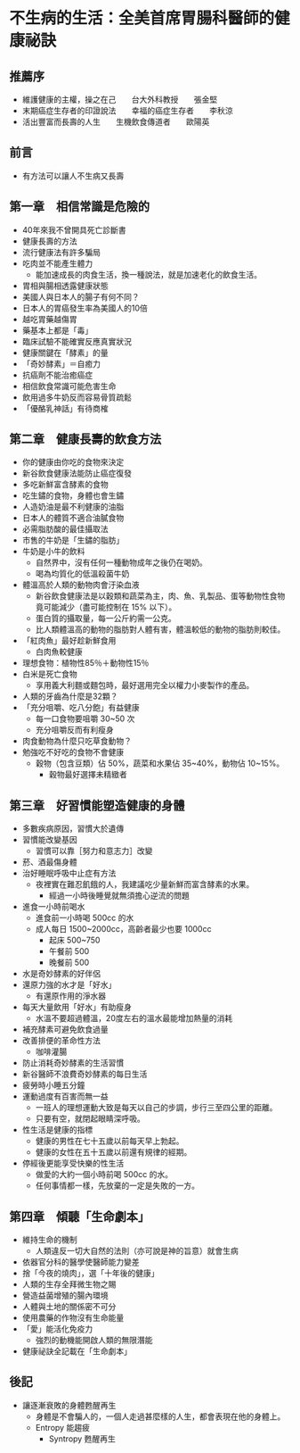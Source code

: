 # 不生病的生活：全美首席胃腸科醫師的健康祕訣

## 推薦序
- 維護健康的主權，操之在己　　台大外科教授　　張金堅
- 末期癌症生存者的印證說法　　幸福的癌症生存者　　李秋涼
- 活出豐富而長壽的人生　　生機飲食傳道者　　歐陽英

## 前言
- 有方法可以讓人不生病又長壽

## 第一章　相信常識是危險的
- 40年來我不曾開具死亡診斷書
- 健康長壽的方法
- 流行健康法有許多騙局
- 吃肉並不能產生體力
    - 能加速成長的肉食生活，換一種說法，就是加速老化的飲食生活。
- 胃相與腸相透露健康狀態
- 美國人與日本人的腸子有何不同？
- 日本人的胃癌發生率為美國人的10倍
- 越吃胃藥越傷胃
- 藥基本上都是「毒」
- 臨床試驗不能確實反應真實狀況
- 健康關鍵在「酵素」的量
- 「奇妙酵素」＝自癒力
- 抗癌劑不能治癒癌症
- 相信飲食常識可能危害生命
- 飲用過多牛奶反而容易骨質疏鬆
- 「優酪乳神話」有待商榷

## 第二章　健康長壽的飲食方法
- 你的健康由你吃的食物來決定
- 新谷飲食健康法能防止癌症復發
- 多吃新鮮富含酵素的食物
- 吃生鏽的食物，身體也會生鏽
- 人造奶油是最不利健康的油脂
- 日本人的體質不適合油膩食物
- 必需脂肪酸的最佳攝取法
- 市售的牛奶是「生鏽的脂肪」
- 牛奶是小牛的飲料
    - 自然界中，沒有任何一種動物成年之後仍在喝奶。
    - 喝為均質化的低溫殺菌牛奶
- 體溫高於人類的動物肉會汙染血液
    - 新谷飲食健康法是以穀類和蔬菜為主，肉、魚、乳製品、蛋等動物性食物竟可能減少（盡可能控制在 15% 以下）。
    - 蛋白質的攝取量，每一公斤約需一公克。
    - 比人類體溫高的動物的脂肪對人體有害，體溫較低的動物的脂肪則較佳。
- 「紅肉魚」最好趁新鮮食用
    - 白肉魚較健康
- 理想食物：植物性85％＋動物性15％
- 白米是死亡食物
    - 享用義大利麵或麵包時，最好選用完全以權力小麥製作的產品。
- 人類的牙齒為什麼是32顆？
- 「充分咀嚼、吃八分飽」有益健康
    - 每一口食物要咀嚼 30~50 次
    - 充分咀嚼反而有利瘦身
- 肉食動物為什麼只吃草食動物？
- 勉強吃不好吃的食物不會健康
    - 穀物（包含豆類）佔 50%，蔬菜和水果佔 35~40%，動物佔 10~15%。
        - 穀物最好選擇未精緻者

## 第三章　好習慣能塑造健康的身體
- 多數疾病原因，習慣大於遺傳
- 習慣能改變基因
    - 習慣可以靠［努力和意志力］改變
- 菸、酒最傷身體
- 治好睡眠呼吸中止症有方法
    - 夜裡實在難忍飢餓的人，我建議吃少量新鮮而富含酵素的水果。
        - 經過一小時後睡覺就無須擔心逆流的問題
- 進食一小時前喝水
    - 進食前一小時喝 500cc 的水
    - 成人每日 1500~2000cc，高齡者最少也要 1000cc
        - 起床 500~750
        - 午餐前 500
        - 晚餐前 500
- 水是奇妙酵素的好伴侶
- 還原力強的水才是「好水」
    - 有還原作用的淨水器
- 每天大量飲用「好水」有助瘦身
    - 水溫不要超過體溫，20度左右的溫水最能增加熱量的消耗
- 補充酵素可避免飲食過量
- 改善排便的革命性方法
    - 咖啡灌腸
- 防止消耗奇妙酵素的生活習慣
- 新谷醫師不浪費奇妙酵素的每日生活
- 疲勞時小睡五分鐘
- 運動過度有百害而無一益
    - 一班人的理想運動大致是每天以自己的步調，步行三至四公里的距離。
    - 只要有空，就閉起眼睛深呼吸。
- 性生活是健康的指標
    - 健康的男性在七十五歲以前每天早上勃起。
    - 健康的女性在五十五歲以前還有規律的經期。
- 停經後更能享受快樂的性生活
    - 做愛的大約一個小時前喝 500cc 的水。
    - 任何事情都一樣，先放棄的一定是失敗的一方。

## 第四章　傾聽「生命劇本」
- 維持生命的機制
    - 人類違反一切大自然的法則（亦可說是神的旨意）就會生病
- 依器官分科的醫學使醫師能力變差
- 捨「今夜的燒肉」，選「十年後的健康」
- 人類的生存全拜微生物之賜
- 營造益菌增殖的腸內環境
- 人體與土地的關係密不可分
- 使用農藥的作物沒有生命能量
- 「愛」能活化免疫力
    - 強烈的動機能開啟人類的無限潛能
- 健康祕訣全記載在「生命劇本」

## 後記
- 讓逐漸衰敗的身體甦醒再生
    - 身體是不會騙人的，一個人走過甚麼樣的人生，都會表現在他的身體上。
    - Entropy 能趨疲
        - Syntropy 甦醒再生